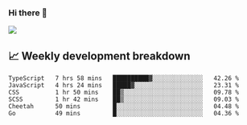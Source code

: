 ### Hi there 👋
<img align="center" src="https://github-readme-stats.vercel.app/api?username=Tumao727&show_icons=true&hide_title=true&theme=dracula" />


## 📈 Weekly development breakdown
<!--START_SECTION:waka-->

```text
TypeScript   7 hrs 58 mins   ██████████▓░░░░░░░░░░░░░░   42.26 %
JavaScript   4 hrs 24 mins   █████▓░░░░░░░░░░░░░░░░░░░   23.31 %
CSS          1 hr 50 mins    ██▒░░░░░░░░░░░░░░░░░░░░░░   09.78 %
SCSS         1 hr 42 mins    ██▒░░░░░░░░░░░░░░░░░░░░░░   09.03 %
Cheetah      50 mins         █░░░░░░░░░░░░░░░░░░░░░░░░   04.48 %
Go           49 mins         █░░░░░░░░░░░░░░░░░░░░░░░░   04.36 %
```

<!--END_SECTION:waka-->